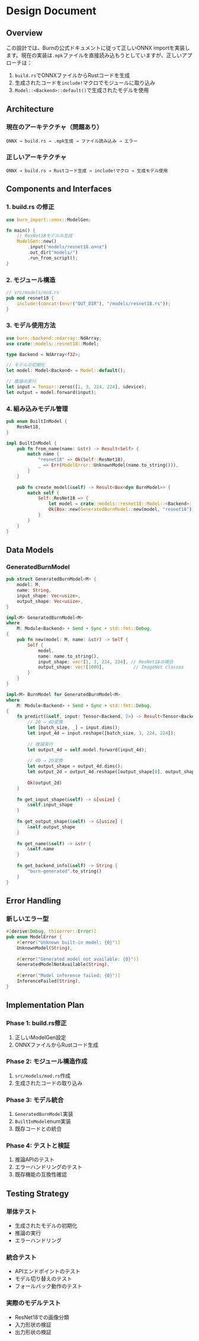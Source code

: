 # Design Document

## Overview

この設計では、Burnの公式ドキュメントに従って正しいONNX importを実装します。現在の実装は`.mpk`ファイルを直接読み込もうとしていますが、正しいアプローチは：

1. `build.rs`でONNXファイルからRustコードを生成
2. 生成されたコードを`include!`マクロでモジュールに取り込み
3. `Model::<Backend>::default()`で生成されたモデルを使用

## Architecture

### 現在のアーキテクチャ（問題あり）
```
ONNX → build.rs → .mpk生成 → ファイル読み込み → エラー
```

### 正しいアーキテクチャ
```
ONNX → build.rs → Rustコード生成 → include!マクロ → 生成モデル使用
```

## Components and Interfaces

### 1. build.rs の修正

```rust
use burn_import::onnx::ModelGen;

fn main() {
    // ResNet18モデルの生成
    ModelGen::new()
        .input("models/resnet18.onnx")
        .out_dir("models/")
        .run_from_script();
}
```

### 2. モジュール構造

```rust
// src/models/mod.rs
pub mod resnet18 {
    include!(concat!(env!("OUT_DIR"), "/models/resnet18.rs"));
}
```

### 3. モデル使用方法

```rust
use burn::backend::ndarray::NdArray;
use crate::models::resnet18::Model;

type Backend = NdArray<f32>;

// モデルの初期化
let model: Model<Backend> = Model::default();

// 推論の実行
let input = Tensor::zeros([1, 3, 224, 224], &device);
let output = model.forward(input);
```

### 4. 組み込みモデル管理

```rust
pub enum BuiltInModel {
    ResNet18,
}

impl BuiltInModel {
    pub fn from_name(name: &str) -> Result<Self> {
        match name {
            "resnet18" => Ok(Self::ResNet18),
            _ => Err(ModelError::UnknownModel(name.to_string())),
        }
    }
    
    pub fn create_model(&self) -> Result<Box<dyn BurnModel>> {
        match self {
            Self::ResNet18 => {
                let model = crate::models::resnet18::Model::<Backend>::default();
                Ok(Box::new(GeneratedBurnModel::new(model, "resnet18")))
            }
        }
    }
}
```

## Data Models

### GeneratedBurnModel

```rust
pub struct GeneratedBurnModel<M> {
    model: M,
    name: String,
    input_shape: Vec<usize>,
    output_shape: Vec<usize>,
}

impl<M> GeneratedBurnModel<M> 
where 
    M: Module<Backend> + Send + Sync + std::fmt::Debug,
{
    pub fn new(model: M, name: &str) -> Self {
        Self {
            model,
            name: name.to_string(),
            input_shape: vec![1, 3, 224, 224], // ResNet18の場合
            output_shape: vec![1000],           // ImageNet classes
        }
    }
}

impl<M> BurnModel for GeneratedBurnModel<M> 
where 
    M: Module<Backend> + Send + Sync + std::fmt::Debug,
{
    fn predict(&self, input: Tensor<Backend, 2>) -> Result<Tensor<Backend, 2>> {
        // 2D → 4D変換
        let [batch_size, _] = input.dims();
        let input_4d = input.reshape([batch_size, 3, 224, 224]);
        
        // 推論実行
        let output_4d = self.model.forward(input_4d);
        
        // 4D → 2D変換
        let output_shape = output_4d.dims();
        let output_2d = output_4d.reshape([output_shape[0], output_shape[1]]);
        
        Ok(output_2d)
    }
    
    fn get_input_shape(&self) -> &[usize] {
        &self.input_shape
    }
    
    fn get_output_shape(&self) -> &[usize] {
        &self.output_shape
    }
    
    fn get_name(&self) -> &str {
        &self.name
    }
    
    fn get_backend_info(&self) -> String {
        "burn-generated".to_string()
    }
}
```

## Error Handling

### 新しいエラー型

```rust
#[derive(Debug, thiserror::Error)]
pub enum ModelError {
    #[error("Unknown built-in model: {0}")]
    UnknownModel(String),
    
    #[error("Generated model not available: {0}")]
    GeneratedModelNotAvailable(String),
    
    #[error("Model inference failed: {0}")]
    InferenceFailed(String),
}
```

## Implementation Plan

### Phase 1: build.rs修正
1. 正しいModelGen設定
2. ONNXファイルからRustコード生成

### Phase 2: モジュール構造作成
1. `src/models/mod.rs`作成
2. 生成されたコードの取り込み

### Phase 3: モデル統合
1. `GeneratedBurnModel`実装
2. `BuiltInModel`enum実装
3. 既存コードとの統合

### Phase 4: テストと検証
1. 推論APIのテスト
2. エラーハンドリングのテスト
3. 既存機能の互換性確認

## Testing Strategy

### 単体テスト
- 生成されたモデルの初期化
- 推論の実行
- エラーハンドリング

### 統合テスト
- APIエンドポイントのテスト
- モデル切り替えのテスト
- フォールバック動作のテスト

### 実際のモデルテスト
- ResNet18での画像分類
- 入力形状の検証
- 出力形状の検証